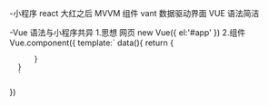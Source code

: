 -小程序 react 大红之后
MVVM 组件  vant
数据驱动界面
VUE 语法简洁

-Vue 语法与小程序共异
1.思想
  网页  new Vue({
      el:'#app'
  })
2.组件
  Vue.component({
      template:`
      data(){
          return {
              
          }
      }
      `
  })